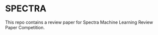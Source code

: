 # SPECTRA

This repo contains a review paper for Spectra Machine Learning Review Paper Competition.

